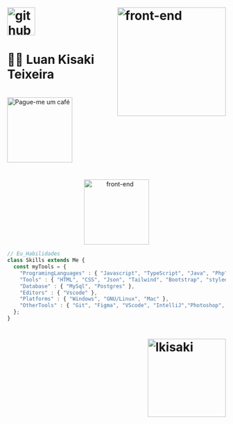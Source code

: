 <h1>
  <img
    align="right"
    height="250px"
    alt="front-end"
    src="https://media.giphy.com/media/v1.Y2lkPTc5MGI3NjExOTMyYTU4NjQ5NGQ0ZDM4YWM2YjcwY2YxYmZmYzZiODc4NTViYWFjNCZlcD12MV9pbnRlcm5hbF9naWZzX2dpZklkJmN0PWc/bz9PIxJMQtkO943XeS/giphy.gif"
  />
    <img alt="github" width="64px" src="https://user-images.githubusercontent.com/5713670/87202985-820dcb80-c2b6-11ea-9f56-7ec461c497c3.gif"/>
    <h1>
      👨‍💻 Luan Kisaki Teixeira 
    </h1>
    <br/>
    <a href="https://www.buymeacoffee.com/luankisaki" target="_blank"><img src="https://cdn.buymeacoffee.com/buttons/v2/default-yellow.png" alt="Pague-me um café" width="150" ></a>
    <h1></h1>
 </h1>
 
 <div align="center" >
     <img
        height="150px"
        alt="front-end"
        src="https://media.giphy.com/media/v1.Y2lkPTc5MGI3NjExMWJjNDM5NzljNWI4ZDc4Y2E5NjhhMDFjOGM5M2JjNTdlZTgxOWM1ZSZlcD12MV9pbnRlcm5hbF9naWZzX2dpZklkJmN0PWc/Y4ak9Ki2GZCbJxAnJD/giphy.gif"
     />
 </div>
 
 <div align="left">

 ```javascript
 // Eu_Habilidades
 class Skills extends Me { 
   const myTools = {  
     "ProgramingLanguages" : { "Javascript", "TypeScript", "Java", "Php", "C#" },
     "Tools" : { "HTML", "CSS", "Json", "Tailwind", "Bootstrap", "styled components", "React.js", "Vue.js"  },
     "Database" : { "MySql", "Postgres" },
     "Editors" : { "Vscode" },
     "Platforms" : { "Windows", "GNU/Linux", "Mac" },
     "OtherTools" : { "Git", "Figma", "VScode", "IntelliJ","Photoshop", "Inkscape", "Gimp" }
   };
 }
 ```
 </div>

<h1>
  <!-- <img height="180px" alt="lkisaki" src="https://github-readme-stats.vercel.app/api?username=lkisaki&show_icons=true&theme=radical"/> -->
  <img align="right" height="180px" alt="lkisaki" src="https://github-readme-stats.vercel.app/api/top-langs/?username=luankisaki&layout=compact&theme=radical"/>
</h1>
 

